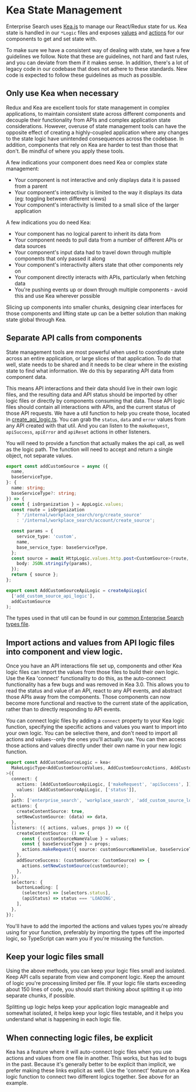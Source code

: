 # Kea State Management
Enterprise Search uses [Kea.js](https://github.com/keajs/kea) to manage our React/Redux state for us. Kea state is handled in our `*Logic` files and exposes [values](https://kea.js.org/docs/guide/concepts#values) and [actions](https://kea.js.org/docs/guide/concepts#actions) for our components to get and set state with.

To make sure we have a consistent way of dealing with state, we have a few guidelines we follow. Note that these are guidelines, not hard and fast rules, and you can deviate from them if it makes sense. In addition, there's a lot of legacy code in our codebase that does not adhere to these standards. New code is expected to follow these guidelines as much as possible.

## Only use Kea when necessary

Redux and Kea are excellent tools for state management in complex applications, to maintain consistent state across different components and decouple their functionality from APIs and complex application state considerations. However, overuse of state management tools can have the opposite effect of creating a highly-coupled application where any changes to the state logic have unintended consequences across the codebase. In addition, components that rely on Kea are harder to test than those that don't. Be mindful of where you apply these tools.

A few indications your component does need Kea or complex state management:
- Your component is not interactive and only displays data it is passed from a parent
- Your component's interactivity is limited to the way it displays its data (eg: toggling between different views)
- Your component's interactivity is limited to a small slice of the larger application

A few indications you do need Kea:
- Your component has no logical parent to inherit its data from
- Your component needs to pull data from a number of different APIs or data sources
- Your component's input data had to travel down through multiple components that only passed it along
- Your component's interactivity alters state that other components rely on
- Your component directly interacts with APIs, particularly when fetching data
- You're pushing events up or down through multiple components - avoid this and use Kea wherever possible

Slicing up components into smaller chunks, designing clear interfaces for those components and lifting state up can be a better solution than making state global through Kea.

## Separate API calls from components

State management tools are most powerful when used to coordinate state across an entire application, or large slices of that application. To do that well, state needs to be shared and it needs to be clear where in the existing state to find what information. We do this by separating API data from component data.

This means API interactions and their data should live in their own logic files, and the resulting data and API status should be imported by other logic files or directly by components consuming that data. Those API logic files should contain all interactions with APIs, and the current status of those API requests. We have a util function to help you create those, located in [create_api_logic.ts](public/applications/shared/api_logic/create_api_logic.ts). You can grab the `status`, `data` and `error` values from any API created with that util. And you can listen to the `makeRequest`, `apiSuccess`, `apiError` and `apiReset` actions in other listeners.

You will need to provide a function that actually makes the api call, as well as the logic path. The function will need to accept and return a single object, not separate values.

```typescript
export const addCustomSource = async ({
  name,
  baseServiceType,
}: {
  name: string;
  baseServiceType?: string;
}) => {
  const { isOrganization } = AppLogic.values;
  const route = isOrganization
    ? '/internal/workplace_search/org/create_source'
    : '/internal/workplace_search/account/create_source';

  const params = {
    service_type: 'custom',
    name,
    base_service_type: baseServiceType,
  };
  const source = await HttpLogic.values.http.post<CustomSource>(route, {
    body: JSON.stringify(params),
  });
  return { source };
};

export const AddCustomSourceApiLogic = createApiLogic(
  ['add_custom_source_api_logic'],
  addCustomSource
);
```

The types used in that util can be found in our [common Enterprise Search types file](common/types/api.ts).

## Import actions and values from API logic files into component and view logic.

Once you have an API interactions file set up, components and other Kea logic files can import the values from those files to build their own logic. Use the Kea 'connect' functionality to do this, as the auto-connect functionality has a few bugs and was removed in Kea 3.0. This allows you to read the status and value of an API, react to any API events, and abstract those APIs away from the components. Those components can now become more functional and reactive to the current state of the application, rather than to directly responding to API events.

You can connect logic files by adding a `connect` property to your Kea logic function, specifying the specific actions and values you want to import into your own logic. You can be selective there, and don't need to import all actions and values--only the ones you'll actually use. You can then access those actions and values directly under their own name in your new logic function.

```typescript
export const AddCustomSourceLogic = kea<
  MakeLogicType<AddCustomSourceValues, AddCustomSourceActions, AddCustomSourceProps>
>({
  connect: {
    actions: [AddCustomSourceApiLogic, ['makeRequest', 'apiSuccess', ]],
    values: [AddCustomSourceApiLogic, ['status']],
  },
  path: ['enterprise_search', 'workplace_search', 'add_custom_source_logic'],
  actions: {
    createContentSource: true,
    setNewCustomSource: (data) => data,
  },
  listeners: ({ actions, values, props }) => ({
    createContentSource: () => {
      const { customSourceNameValue } = values;
      const { baseServiceType } = props;
      actions.makeRequest({ source: customSourceNameValue, baseServiceType });
    },
    addSourceSuccess: (customSource: CustomSource) => {
      actions.setNewCustomSource(customSource);
    },
  }),
  selectors: {
    buttonLoading: [
      (selectors) => [selectors.status],
      (apiStatus) => status === 'LOADING',
    ],
  },
});
```

You'll have to add the imported the actions and values types you're already using for your function, preferably by importing the types off the imported logic, so TypeScript can warn you if you're misusing the function.
## Keep your logic files small

Using the above methods, you can keep your logic files small and isolated. Keep API calls separate from view and component logic. Keep the amount of logic you're processing limited per file. If your logic file starts exceeding about 150 lines of code, you should start thinking about splitting it up into separate chunks, if possible.

Splitting up logic helps keep your application logic manageable and somewhat isolated, it helps keep your logic files testable, and it helps you understand what is happening in each logic file.

## When connecting logic files, be explicit

Kea has a feature where it will auto-connect logic files when you use actions and values from one file in another. This works, but has led to bugs in the past. Because it's generally better to be explicit than implicit, we prefer making these links explicit as well. Use the 'connect' feature on a Kea logic function to connect two different logics together. See above for an example.
